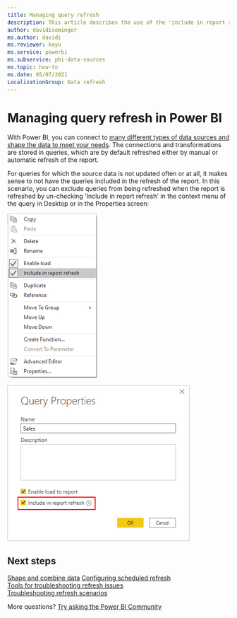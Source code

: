 ```yaml
---
title: Managing query refresh
description: This article describes the use of the 'include in report refresh' option in Power BI.
author: davidiseminger
ms.author: davidi
ms.reviewer: kayu
ms.service: powerbi
ms.subservice: pbi-data-sources
ms.topic: how-to
ms.date: 05/07/2021
LocalizationGroup: Data refresh
---
```


# Managing query refresh in Power BI

With Power BI, you can connect to [many different types of data sources and shape the data to meet your needs](desktop-shape-and-combine-data.md).
The connections and transformations are stored in queries, which are by default refreshed either by manual or automatic refresh of the report.

For queries for which the source data is not updated often or at all, it makes sense to not have the queries included in the refresh of the report. In this scenario, you can exclude queries from being refreshed when the report is refreshed by un-checking 'Include in report refresh' in the context menu of the query in Desktop or in the Properties screen:

![Screenshot of the query context menu, highlighting the 'Include in report refresh' option.](media/refresh-include-in-report-refresh/include-in-report-refresh-context-menu.png)

![Screenshot of the Query Properties dialog, highlighting the 'Include in report refresh' option.](media/refresh-include-in-report-refresh/include-in-report-refresh-properties-menu.png)



## Next steps

[Shape and combine data](desktop-shape-and-combine-data.md)
[Configuring scheduled refresh](refresh-scheduled-refresh.md)  
[Tools for troubleshooting refresh issues](service-gateway-onprem-tshoot.md)  
[Troubleshooting refresh scenarios](refresh-troubleshooting-refresh-scenarios.md)  

More questions? [Try asking the Power BI Community](https://community.powerbi.com/)
